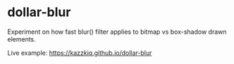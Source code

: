 # dollar-blur
Experiment on how fast blur() filter applies to bitmap vs box-shadow drawn elements.

Live example:
https://kazzkiq.github.io/dollar-blur